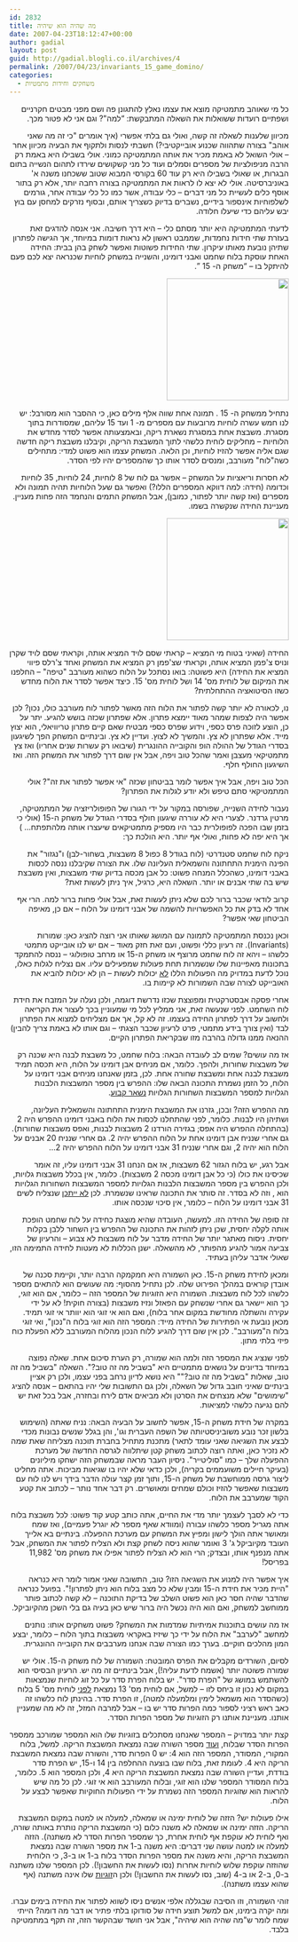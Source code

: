 ```yaml
---
id: 2832
title: מה שהיה הוא שיהיה
date: 2007-04-23T18:12:47+00:00
author: gadial
layout: post
guid: http://gadial.blogli.co.il/archives/4
permalink: /2007/04/23/invariants_15_game_domino/
categories:
  - משחקים וחידות מתמטיות
---
```

<p class="MsoNormal" dir="rtl">
  <span>כל מי שאוהב מתמטיקה מוצא את עצמו נאלץ להתגונן פה ושם מפני מבטים חקרניים ושפתיים רועדות ששואלות את השאלה המתבקשת: “למה"? וגם אני לא פטור מכך.</span>
</p>

<p class="MsoNormal" dir="rtl">
  <span> </span>
</p>

<p class="MsoNormal" dir="rtl">
  <span>מכיוון שלענות לשאלה זה קשה, ואולי גם בלתי אפשרי (איך אומרים "כי זה מה שאני אוהב" בצורה שתהווה שכנוע אובייקטיבי?) חשבתי לנסות ולתקוף את הבעיה מכיוון אחר – אולי השואל לא באמת מכיר את אותה המתמטיקה כמוני. אולי בשבילו היא באמת רק הרבה מניפולציות של מספרים וסמלים ועוד כל מני קשקו</span><span>שי</span><span>ם </span><span>שי</span><span>רדו לתהום הנ</span><span>שי</span><span>יה בתום הבגרות, או שאולי בשבילו היא רק עוד </span><span dir="ltr"> </span><span dir="ltr"><span dir="ltr"> </span>60</span><span dir="rtl"> </span><span><span dir="rtl"> </span> בקורסי המבוא שטוב ששכחנו משנה א' באוניברסיטה. אולי לא יצא לו לראות את המתמטיקה בצורה רחבה יותר, אלא רק בתור אוסף כלים לע</span><span>שי</span><span>ית כל מני דברים – כלי עבודה, אשר כמו כל כלי עבודה אחר, גורמים לשלפוחיות אינספור בידיים, נשברים בדיוק כשצריך אותם, ובסוף נזרקים למחסן עם בוץ יבש עליהם כדי </span><span>שי</span><span>עלו חלודה.</span>
</p>

<p class="MsoNormal" dir="rtl">
  <span> </span>
</p>

<p class="MsoNormal" dir="rtl">
  <span>לדעתי המתמטיקה היא יותר מסתם כלי – היא דרך ח</span><span>שי</span><span>בה. אני אנסה להדגים זאת בעזרת שתי חידות נחמדות, שממבט ראשון לא נראות דומות במיוחד, אך הגישה לפתרון שתיהן נובעת מאותו עיקרון. שתי החידות פשוטות ואפשר לשחק בהן בבית: החידה האחת עוסקת בלוח שחמט ואבני דומינו, והשנייה במשחק לוחיות שכנראה יצא לכם פעם להיתקל בו &#8211; “משחק ה-</span><span dir="ltr"> </span><span dir="ltr"><span dir="ltr"> </span>15</span><span dir="rtl"> </span><span><span dir="rtl"> </span>”.</span>
</p>

<p class="MsoNormal" dir="rtl">
  <a href="http://www.gadial.net/wp-content/uploads/2007/04/220px-15-puzzle.svg_.png"><img class="alignnone size-full wp-image-1168" title="220px-15-puzzle.svg" src="http://www.gadial.net/wp-content/uploads/2007/04/220px-15-puzzle.svg_.png" alt="" width="220" height="220" /></a>
</p>

<p class="MsoNormal" dir="rtl">
  <span>נתחיל ממשחק ה-</span><span dir="ltr"> </span><span dir="ltr"><span dir="ltr"> </span>15</span><span dir="rtl"> </span><span><span dir="rtl"> </span>. תמונה אחת שווה אלף מילים כאן, כי ההסבר הוא מסורבל: יש לנו חמש עשרה לוחיות מרובעות עם מספרים מ-</span><span dir="ltr"> </span><span dir="ltr"><span dir="ltr"> </span>1</span><span dir="rtl"> </span><span><span dir="rtl"> </span> ועד </span><span dir="ltr"> </span><span dir="ltr"><span dir="ltr"> </span>15</span><span dir="rtl"> </span><span><span dir="rtl"> </span> עליהם, שמסודרות בתוך מסגרת. משבצת אחת במסגרת נשארת ריקה, ובאמצעותה אפשר לסדר מחדש את הלוחיות – מחליקים לוחית כלשהי לתוך המשבצת הריקה, וקיבלנו משבצת ריקה חדשה שגם אליה אפשר להזיז לוחיות, וכן הלאה. המשחק עצמו הוא פשוט למדי: מתחילים כשה"לוח" מעורבב, ומנסים לסדר אותו כך שהמספרים יהיו לפי הסדר.</span>
</p>

<p class="MsoNormal" dir="rtl">
  <span> </span>
</p>

<p class="MsoNormal" dir="rtl">
  <span>לא חסרות וריאציות על המשחק – אפשר גם לוח של </span><span dir="ltr"> </span><span dir="ltr"><span dir="ltr"> </span>8</span><span dir="rtl"> </span><span><span dir="rtl"> </span> לוחיות, </span><span dir="ltr">24</span><span> לוחיות, </span><span dir="ltr">35</span><span> לוחיות וכדומה (חידה: למה דווקא המספרים הללו?) ואפשר גם שעל הלוחיות תהיה תמונה ולא מספרים (ואז קשה יותר לפתור, כמובן), אבל המשחק התמים והנחמד הזה פחות מעניין. מעניינת החידה שנקשרה בשמו.</span>
</p>

<p class="MsoNormal" dir="rtl">
  <a href="http://www.gadial.net/wp-content/uploads/2007/04/220px-15-puzzle-loyd.svg_.png"><img class="alignnone size-full wp-image-1169" title="220px-15-puzzle-loyd.svg" src="http://www.gadial.net/wp-content/uploads/2007/04/220px-15-puzzle-loyd.svg_.png" alt="" width="220" height="220" /></a>
</p>

<p class="MsoNormal" dir="rtl">
  <span>החידה (שאיני בטוח מי המציא – קראתי שסם לויד המציא אותה, וקראתי שסם לויד שקרן ונויס צ'פמן המציא אותה, וקראתי שצ'פמן רק המציא את המשחק ואחד צ'רלס פיווי המציא את החידה) היא פשוטה: בואו נסתכל על הלוח כשהוא מעורבב "טיפה" – החלפנו את המיקום של לוחית מס' </span><span dir="ltr">14</span><span> ושל לוחית מס' </span><span dir="ltr">15</span><span>. כיצד אפשר לסדר את הלוח מחדש כשזו הסיטואציה ההתחלתית?</span>
</p>

<p class="MsoNormal" dir="rtl">
  <span> </span>
</p>

<p class="MsoNormal" dir="rtl">
  <span>נו, לכ</span><span>אור</span><span>ה לא יותר קשה לפתור את הלוח הזה מאשר לפתור לוח מעורבב כולו, נכון? לכן אפשר היה לצפות שמהר מאוד יימצא פתרון. אלא שפתרון שכזה בושש להגיע. יתר על כן, הוצע לזוכה פרס כספי, וידוע שפרס כספי מבטיח שאם קיים פתרון טריוויאלי, הוא יצוץ מייד. אלא שפתרון לא צץ. והמ</span><span>שי</span><span>ך לא לצוץ. ועדיין לא צץ. ובינתיים המשחק הפך ל</span><span>שי</span><span>געון בסדרי הגודל של ההולה הופ והקובייה ההונגרית (</span><span>שי</span><span>בואו רק עשרות שנים אחריו) ואז צץ מתמטיקאי מעצבן ואמר שהכל טוב ויפה, אבל אין שום דרך לפתור את המשחק הזה. ואז ה</span><span>שי</span><span>געון החולף חלף.</span>
</p>

<p class="MsoNormal" dir="rtl">
  <span> </span>
</p>

<p class="MsoNormal" dir="rtl">
  <span>הכל טוב ויפה, אבל איך אפשר לומר בביטחון שכזה "אי אפשר לפתור את זה"? אולי המתמטיקאי סתם טיפש ולא יודע לגלות את הפתרון? </span>
</p>

<p class="MsoNormal" dir="rtl">
  <span> </span>
</p>

<p class="MsoNormal" dir="rtl">
  <span>נעבור לחידה השנייה, שפורסה במקור על ידי הגורו של הפופולריזציה של המתמטיקה, מרטין גרדנר. לצערי היא לא עוררה </span><span>שי</span><span>געון חולף בסדרי הגודל של משחק ה-</span><span dir="ltr">15</span><span> (אולי כי בזמן שבו הפכה לפופולרית כבר היו מספיק מתמטיקאים </span><span>שי</span><span>עצרו אותה מלהתפתח&#8230; ) אך היא יפה לא פחות, ואולי אף יותר. היא הולכת כך:</span>
</p>

<p class="MsoNormal" dir="rtl">
  <span> </span>
</p>

<p class="MsoNormal" dir="rtl">
  <span>ניקח לוח שחמט סטנדרטי (לוח בגודל </span><span dir="ltr">8</span><span> כפול </span><span dir="ltr">8</span><span> משבצות, בשחור-לבן) ו"נגזור" את הפינה הימנית התחתונה והשמאלית העליונה שלו. את הצורה שקיבלנו ננסה לכסות באבני דומינו, כשהכלל המנחה פשוט: כל אבן מכסה בדיוק שתי משבצות, ואין משבצת </span><span>שי</span><span>ש בה שתי אבנים או יותר. השאלה היא, כרגיל, איך ניתן לעשות זאת?</span>
</p>

<p class="MsoNormal" dir="rtl">
  <span> </span>
</p>

<p class="MsoNormal" dir="rtl">
  <span>קרוב לודאי שכבר ברור לכם שלא ניתן לעשות זאת, אבל אולי פחות ברור למה. הרי אף אחד לא בדק את כל האפשרויות להשמה של אבני דומינו על הלוח – אם כן, מאיפה הביטחון שאי אפשר?</span>
</p>

<p class="MsoNormal" dir="rtl">
  <span> </span>
</p>

<p class="MsoNormal" dir="rtl">
  <span>וכאן נכנסת המתמטיקה לתמונה עם המושג שאותו אני רוצה להציג כאן: שמורות (</span><span dir="ltr">Invariants</span><span>). זה רעיון כללי ופשוט, ועם זאת חזק מאוד – אם יש לנו אובייקט מתמטי כלשהו – ויהא זה לוח שחמט מרוצף או משחק ה-</span><span dir="ltr">15</span><span> </span><span>או מרחב טופולוגי – ננסה להתמקד בתכונות מאפיינות שלו שנשמרות תחת פעולות שמפעילים עליו. אם נצליח לגלות כאלו, נוכל לדעת במדויק מה הפעולות הללו <span style="text-decoration: underline;">לא</span> יכולות לעשות – הן לא יכולות להביא את האובייקט לצורה שבה השמורות לא קיימות בו.</span>
</p>

<p class="MsoNormal" dir="rtl">
  <span> </span>
</p>

<p class="MsoNormal" dir="rtl">
  <span>אחרי פסקה אבסטרקטית ומפוצצת שכזו נדרשת דוגמה, ולכן נעלה על המזבח את חידת לוח השחמט. לפני שנעשה זאת, אני ממליץ לכל מי שמעוניין בכך לעצור את הקריאה ולחשוב על דרך לפתרון החידה בעצמו. זה לא קל, אך אם מצליחים למצוא את הפתרון לבד (ואין צורך בידע מתמטי, פרט לרעיון שכבר הצגתי – וגם אותו לא באמת צריך להבין) ההנאה ממנו גדולה בהרבה מזו שבקריאת הפתרון הקיים.</span>
</p>

<p class="MsoNormal" dir="rtl">
  <span> </span>
</p>

<p class="MsoNormal" dir="rtl">
  <span>אז מה עו</span><span>שי</span><span>ם? שמים לב לעובדה הבאה: בלוח שחמט, כל משבצת לבנה היא שכנה רק של משבצות שחורות, ולהפך. כלומר, אם מניחים אבן דומינו על הלוח, היא תכסה תמיד משבצת לבנה אחת ומשבצת שחורה אחת. לכן, בזמן שאנחנו מניחים אבני דומינו על הלוח, כל הזמן נשמרת התכונה הבאה שלו: ההפרש בין מספר המשבצות הלבנות הגלויות למספר המשבצות השחורות הגלויות <span style="text-decoration: underline;">נשאר קבוע</span>.</span>
</p>

<p class="MsoNormal" dir="rtl">
  <span> </span>
</p>

<p class="MsoNormal" dir="rtl">
  <span>מה ההפרש הזה? ובכן, גזרנו את המשבצת הימנית התחתונה והשמאלית העליונה, ושתיהן היו לבנות. כלומר, לפני שהתחלנו לכסות את הלוח באבני דומינו ההפרש היה </span><span dir="ltr">2</span><span> (בהתחלה ההפרש היה אפס; בגזירה הורדנו </span><span dir="ltr">2</span><span> משבצות לבנות, ואפס משבצות שחורות). גם אחרי שנניח אבן דומינו אחת על הלוח ההפרש יהיה </span><span dir="ltr">2</span><span>. גם אחרי שנניח </span><span dir="ltr">20</span><span> אבנים על הלוח הוא יהיה </span><span dir="ltr">2</span><span>, וגם אחרי שנניח </span><span dir="ltr">31</span><span> אבני דומינו על הלוח ההפרש יהיה </span><span dir="ltr">2</span><span>&#8230;</span>
</p>

<p class="MsoNormal" dir="rtl">
  <span> </span>
</p>

<p class="MsoNormal" dir="rtl">
  <span>אבל רגע, יש בלוח הגזור </span><span dir="ltr">62</span><span> משבצות, אז אם הנחנו </span><span dir="ltr">31</span><span> אבני דומינו עליו, זה אומר שכיסינו את כולו (כי כל אבן דומינו מכסה </span><span dir="ltr">2</span><span> משבצות). כלומר, אין בכלל משבצות גלויות, ולכן ההפרש בין מספר המשבצות הלבנות הגלויות למספר המשבצות השחורות הגלויות הוא </span><span dir="ltr"></span><span>, וזה לא בסדר. זה סותר את התכונה שראינו שנשמרת. לכן <span style="text-decoration: underline;">לא ייתכן</span> שנצליח ל</span><span>שי</span><span>ם </span><span dir="ltr">31</span><span> אבני דומינו על הלוח – כלומר, אין סיכוי שנכסה אותו.</span>
</p>

<p class="MsoNormal" dir="rtl">
  <span> </span>
</p>

<p class="MsoNormal" dir="rtl">
  <span>זה סופה של החידה הזו. למעשה, העובדה שהיא מוצגת כחידה על לוח שחמט הופכת אותה לקלה יחסית, שכן ניתן לזהות את התכונה של ההפרש בין השחור ללבן בקלות יחסית. ניסוח מאתגר יותר של החידה מדבר על לוח משבצות לא צבוע – והרעיון של צביעה אמור להגיע מהפותר, לא מהשאלה. ישנן הכללות לא מעטות לחידה התמימה הזו, שאולי אדבר עליהן בעתיד.</span>
</p>

<p class="MsoNormal" dir="rtl">
  <span> </span>
</p>

<p class="MsoNormal" dir="rtl">
  <span>ומכאן לחידת משחק ה-15. כאן השמורה היא חמקמקה הרבה יותר, וקיימת סכנה של אובדן קוראים במהלך הפירוט שלה. לכן נתחיל מהסוף: מה שעו</span><span>שי</span><span>ם הוא להתאים מספר כלשהו לכל לוח משבצות. השמורה היא הזוגיות של המספר הזה – כלומר, אם הוא זוגי, כך הוא יישאר גם אחרי שנשחק עם הפאזל ונזיז משבצות (בצורה חוקית! לא על ידי עקירה והשתלה מחודשת במקום אחר בלוח), ואם הוא אי זוגי הוא יוותר אי זוגי תמיד. מכאן נובעת אי הפתירות של החידה מייד: המספר הזה הוא זוגי בלוח ה"נכון", ואי זוגי בלוח ה"מעורבב". לכן אין שום דרך להגיע ללוח הנכון מהלוח המעורבב ללא הפעלת כוח פיזי בלתי מתון.</span>
</p>

<p class="MsoNormal" dir="rtl">
  <span> </span>
</p>

<p class="MsoNormal" dir="rtl">
  <span>לפני שנציג את המספר הזה ולמה הוא שמורה, רק הערת סיכום אחת. שאלה נפוצה במיוחד בדיונים על נושאים מתמטיים היא "בשביל מה זה טוב?". השאלה "בשביל מה זה טוב, שאלות "בשביל מה זה טוב?"" היא נושא לדיון נרחב בפני עצמו, ולכן רק אציין בינתיים שאיני חובב גדול של השאלה, ולכן גם התשובות שלי יהיו בהתאם – אנסה להציג "</span><span>שי</span><span>מו</span><span>שי</span><span>ם" שלא מנצחים את הסרטן ולא מביאים אדם לירח ובחזרה, אבל בכל זאת יש להם נגיעה כלשהי למציאות.</span>
</p>

<p class="MsoNormal" dir="rtl">
  <span> </span>
</p>

<p class="MsoNormal" dir="rtl">
  <span>במקרה של חידת משחק ה-15, אפשר לחשוב על הבעיה הבאה: נניח שאתה (ה</span><span>שי</span><span>מוש בלשון זכר נובע משוביניסטיותה של השפה העברית וגו', והן בגלל שנ</span><span>שי</span><span>ם נבונות מכדי לבצע את השגיאה שאני עומד לתאר) מתכנת מתחיל בחברת תוכנה מצליחה שאת שמה לא נזכיר כאן, ואתה רוצה לכתוב משחק קטן </span><span>שי</span><span>תלווה לגרסה החדשה של מערכת ההפעלה שלך – כמו "סוליטייר". ניסיון העבר מראה שבמשחק הזה ישחקו מיליונים (בעיקר חיילים משועממים בקריה), ולכן כדאי שלא יהיו בו שגיאות מביכות. אתה מחליט ליצור גרסה ממוחשבת של משחק ה-15, ותוך זמן קצר עולה הדבר בידך ויש לנו לוח עם משבצות שאפשר להזיז וכולם שמחים ומאושרים. רק דבר אחד נותר – לכתוב את קטע הקוד שמערבב את הלוח.</span>
</p>

<p class="MsoNormal" dir="rtl">
  <span> </span>
</p>

<p class="MsoNormal" dir="rtl">
  <span>כדי לא לסבך לעצמך יותר מדי את החיים, אתה כותב קטע קוד פשוט: לכל משבצת בלוח אתה מגריל מספר כלשהו עבורה (ומוודא שאף מספר לא יוגרל פעמיים), ואז שמח ומאושר אתה הולך לישון ומפיץ את המשחק עם מערכת ההפעלה. בינתיים בא אלייך העובד מקיוביקל ג' 3 ואומר שהוא ניסה לשחק קצת ולא הצליח לפתור את המשחק, אבל אתה מנפנף אותו, ובצדק; הרי הוא לא הצליח לפתור אפילו את משחק מס' 11,982 בפריסל!</span>
</p>

<p class="MsoNormal" dir="rtl">
  <span> </span>
</p>

<p class="MsoNormal" dir="rtl">
  <span>איך אפשר היה למנוע את השגיאה הזו? טוב, התשובה שאני אמור לומר היא כנראה "היית מכיר את חידת ה-15 ומבין שלא כל מצב בלוח הוא ניתן לפתרון!". בפועל כנראה שהדבר שהיה חסר כאן הוא פשוט </span><span>השלב של בדיקת התוכנה – לא קשה לכתוב פותר ממוחשב למשחק, ואם הוא היה נכשל היה ברור </span><span>שי</span><span>ש כאן בעיה גם בלי השכן מהקיוביקל.</span>
</p>

<p class="MsoNormal" dir="rtl">
  <span> </span>
</p>

<p class="MsoNormal" dir="rtl">
  <span>אז מה עו</span><span>שי</span><span>ם בתוכנות אמיתיות שמדמות את המשחק? פשוט משחקים אותו: נותנים למחשב "לערבב" את הלוח על ידי כך </span><span>שי</span><span>זיז באקראי משבצות בתוך הלוח – כלומר, יבצע המון מהלכים חוקיים. בערך כמו הצורה שבה אנחנו מערבבים את הקובייה ההונגרית.</span>
</p>

<p class="MsoNormal" dir="rtl">
  <span> </span>
</p>

<p class="MsoNormal" dir="rtl">
  <span>לסיום, השורדים מקבלים את הפרס המובטח: השמורה של לוח משחק ה-15. אולי יש שמורה פשוטה יותר (אשמח לדעת עליה!), אבל בינתיים זה מה יש. הרעיון הבסיסי הוא להשתמש במושג של "הפרת סדר". יש בלוח הפרת סדר על כל זוג לוחיות שנמצאות במקום לא נכון זו ביחס לזו – למשל, אם לוחית מס' 13 נמצאת <span style="text-decoration: underline;">לפני</span> לוחית מס' 5 בלוח (כשהסדר הוא משמאל לימין ומלמעלה למטה), זו הפרת סדר. בהינתן לוח כלשהו זה כאב ראש רציני לספור כמה הפרות סדר יש בו – אבל למרבה המזל, זה לא מה שמעניין אותנו. מעניינת אותנו רק הזוגיות של מספר הפרות הסדר.</span>
</p>

<p class="MsoNormal" dir="rtl">
  <span> </span>
</p>

<p class="MsoNormal" dir="rtl">
  <span>קצת יותר במדויק – המספר שאנחנו מסתכלים בזוגיות שלו הוא המספר שמורכב ממספר הפרות הסדר שבלוח, <span style="text-decoration: underline;">ועוד</span> מספר השורה שבה נמצאת המשבצת הריקה. למשל, בלוח המקורי, המסודר, המספר הזה הוא 4: יש 0 הפרות סדר, והשורה שבה נמצאת המשבצת הריקה היא 4. לעומת זאת, בלוח שבו בוצעה ההחלפה בין 14 ו-15, יש הפרת סדר בודדת, ועדיין השורה שבה נמצאת המשבצת הריקה היא 4, ולכן המספר הוא 5. כלומר, בלוח המסודר המספר שלנו הוא זוגי, ובלוח המעורבב הוא אי זוגי. לכן כל מה </span><span>שי</span><span>ש להראות הוא שזוגיות המספר הזה נשמרת על ידי הפעולות החוקיות שאפשר לבצע על הלוח.</span>
</p>

<p class="MsoNormal" dir="rtl">
  <span> </span>
</p>

<p class="MsoNormal" dir="rtl">
  <span>אילו פעולות יש? הזזה של לוחית ימינה או שמאלה, למעלה או למטה במקום המשבצת הריקה. הזזה ימינה או שמאלה לא משנה כלום (כי המשבצת הריקה נותרת באותה שורה, ואף לוחית לא עוקפת אף לוחית אחרת, כך שמספר הפרות הסדר לא משתנה). הזזה למעלה או למטה עושה שני דברים: היא משנה ב-1 את מספר השורה שבה נמצאת המשבצת הריקה, והיא משנה את מספר הפרות הסדר בלוח ב-1 או ב-3, כי הלוחית שהוזזה עוקפת שלוש לוחיות אחרות (נסו לעשות את החשבון!). לכן המספר שלנו משתנה ב-0, ב-2 או ב-4 (שוב, נסו לעשות את החשבון!) ולכן ה<span style="text-decoration: underline;">זוגיות</span> שלו אינה משתנה (אף שהוא עצמו משתנה).</span>
</p>

<p class="MsoNormal" dir="rtl">
  <span> </span>
</p>

<p class="MsoNormal" dir="rtl">
  <span>זוהי השמורה, וזו הסיבה שבגללה אלפי אנ</span><span>שי</span><span>ם ניסו לשווא לפתור את החידה בימים עברו. ומה יקרה בימינו, אם למשל תוצע חידה של סודוקו בלתי פתיר או דבר מה דומה? הייתי שמח לומר ש"מה </span><span>ש</span><span>היה הוא </span><span>שי</span><span>היה", אבל אני חושד שבהקשר הזה, זה תקף במתמטיקה בלבד.</span>
</p>